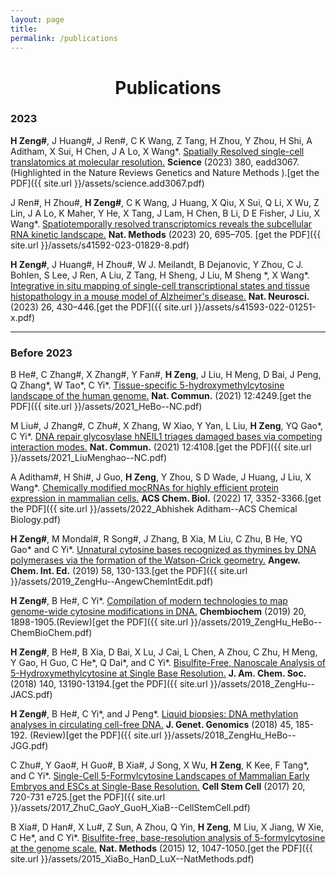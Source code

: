 ```yaml
---
layout: page
title:
permalink: /publications
---
```


<h1 align="center">Publications</h1>

### 2023
**H Zeng#**, J Huang#, J Ren#, C K Wang, Z Tang, H Zhou, Y Zhou, H Shi, A Aditham, X Sui, H Chen, J A Lo, X Wang\*. [Spatially Resolved single-cell translatomics at molecular resolution.](https://www.science.org/doi/10.1126/science.add3067)  **Science** (2023) 380, eadd3067. (Highlighted in the  Nature Reviews Genetics and  Nature Methods ).[get the PDF]({{ site.url }}/assets/science.add3067.pdf)


J Ren#, H Zhou#, **H Zeng#**, C K Wang, J Huang, X Qiu, X Sui, Q Li, X Wu, Z Lin, J A Lo, K Maher, Y He, X Tang, J Lam, H Chen, B Li, D E Fisher, J Liu, X Wang\*. [Spatiotemporally resolved transcriptomics reveals the subcellular RNA kinetic landscape.](https://www.nature.com/articles/s41592-023-01829-8)  **Nat. Methods** (2023) 20, 695–705.
[get the PDF]({{ site.url }}/assets/s41592-023-01829-8.pdf)


**H Zeng#**, J Huang#, H Zhou#, W J. Meilandt, B Dejanovic, Y Zhou, C J. Bohlen, S Lee, J Ren, A Liu, Z Tang, H Sheng, J Liu, M Sheng \*, X Wang\*. [Integrative in situ mapping of single-cell transcriptional states and tissue histopathology in a mouse model of Alzheimer's disease.](https://www.nature.com/articles/s41593-022-01251-x)  **Nat. Neurosci.** (2023) 26, 430–446.[get the PDF]({{ site.url }}/assets/s41593-022-01251-x.pdf)

---

### Before 2023

B He#, C Zhang#, X Zhang#, Y Fan#, **H Zeng**, J Liu, H Meng, D Bai, J Peng, Q Zhang\*, W Tao\*, C Yi\*. [Tissue-specific 5-hydroxymethylcytosine landscape of the human genome.](https://www.nature.com/articles/s41467-021-24425-w)  **Nat. Commun.** (2021) 12:4249.[get the PDF]({{ site.url }}/assets/2021_HeBo--NC.pdf)

M Liu#, J Zhang#, C Zhu#, X Zhang, W Xiao, Y Yan, L Liu, **H Zeng**, YQ Gao\*, C Yi\*. [DNA repair glycosylase hNEIL1 triages damaged bases via competing interaction modes.](https://www.nature.com/articles/s41467-021-24431-y)  **Nat. Commun.** (2021) 12:4108.[get the PDF]({{ site.url }}/assets/2021_LiuMenghao--NC.pdf)

A Aditham#, H Shi#, J Guo, **H Zeng**, Y Zhou, S D Wade, J Huang, J Liu, X Wang\*. [Chemically modified mocRNAs for highly efficient protein expression in mammalian cells.](https://pubs.acs.org/doi/10.1021/acschembio.1c00569)  **ACS Chem. Biol.** (2022) 17, 3352-3366.[get the PDF]({{ site.url }}/assets/2022_Abhishek Aditham--ACS Chemical Biology.pdf)

**H Zeng#**, M Mondal#, R Song#, J Zhang, B Xia, M Liu, C Zhu, B He, YQ Gao\* and C Yi\*. [Unnatural cytosine bases recognized as thymines by DNA polymerases via the formation of the Watson-Crick geometry.](https://onlinelibrary.wiley.com/doi/10.1002/anie.201807845)  **Angew. Chem. Int. Ed.** (2019) 58, 130-133.[get the PDF]({{ site.url }}/assets/2019_ZengHu--AngewChemIntEdit.pdf)

**H Zeng#**, B He#, C Yi\*. [Compilation of modern technologies to map genome-wide cytosine modifications in DNA.](https://chemistry-europe.onlinelibrary.wiley.com/doi/10.1002/cbic.201900035)  **Chembiochem**  (2019) 20, 1898-1905.(Review)[get the PDF]({{ site.url }}/assets/2019_ZengHu_HeBo--ChemBioChem.pdf)

**H Zeng#**, B He#, B Xia, D Bai, X Lu, J Cai, L Chen, A Zhou, C Zhu, H Meng, Y Gao, H Guo, C He\*, Q Dai\*, and C Yi\*. [Bisulfite-Free, Nanoscale Analysis of 5-Hydroxymethylcytosine at Single Base Resolution.](https://pubs.acs.org/doi/10.1021/jacs.8b08297)  **J. Am. Chem. Soc.** (2018) 140, 13190-13194.[get the PDF]({{ site.url }}/assets/2018_ZengHu--JACS.pdf)

**H Zeng#**, B He#, C Yi\*, and J Peng\*. [Liquid biopsies: DNA methylation analyses in circulating cell-free DNA.](https://www.sciencedirect.com/science/article/abs/pii/S1673852718300432?via%3Dihub)  **J. Genet. Genomics** (2018) 45, 185-192. (Review)[get the PDF]({{ site.url }}/assets/2018_ZengHu_HeBo--JGG.pdf)

C Zhu#, Y Gao#, H Guo#, B Xia#, J Song, X Wu, **H Zeng**, K Kee, F Tang\*, and C Yi\*. [Single-Cell 5-Formylcytosine Landscapes of Mammalian Early Embryos and ESCs at Single-Base Resolution.](https://www.cell.com/cell-stem-cell/fulltext/S1934-5909(17)30070-X)  **Cell Stem Cell** (2017) 20, 720-731 e725.[get the PDF]({{ site.url }}/assets/2017_ZhuC_GaoY_GuoH_XiaB--CellStemCell.pdf)

B Xia#, D Han#, X Lu#, Z Sun, A Zhou, Q Yin, **H Zeng**, M Liu, X Jiang, W Xie, C He\*, and C Yi\*. [Bisulfite-free, base-resolution analysis of 5-formylcytosine at the genome scale.](https://www.nature.com/articles/nmeth.3569)  **Nat. Methods** (2015) 12, 1047-1050.[get the PDF]({{ site.url }}/assets/2015_XiaBo_HanD_LuX--NatMethods.pdf)
